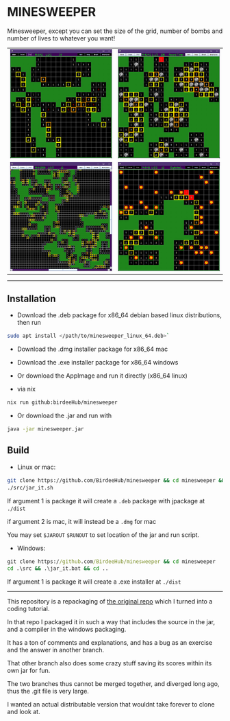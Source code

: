 # MINESWEEPER

Minesweeper, except you can set the size of the grid, number of bombs and number of lives to whatever you want!

|                                                     |                                                     |
|-----------------------------------------------------|-----------------------------------------------------|
| ![Screenshot](https://github.com/BirdeeHub/make_minesweeper_tutorial/raw/main/Screenshots/Screenshot.png)         | ![Screenshot](https://github.com/BirdeeHub/make_minesweeper_tutorial/raw/main/Screenshots/WinScreenshot.png)      |
| ![Screenshot](https://github.com/BirdeeHub/make_minesweeper_tutorial/raw/main/Screenshots/ScreenshotWithZoom.png) | ![Screenshot](https://github.com/BirdeeHub/make_minesweeper_tutorial/raw/main/Screenshots/LossScreenshot.png)     |


---

## Installation

- Download the .deb package for x86_64 debian based linux distributions, then run 
```bash
sudo apt install </path/to/minesweeper_linux_64.deb>`
```

- Download the .dmg installer package for x86_64 mac

- Download the .exe installer package for x86_64 windows

- Or download the AppImage and run it directly (x86_64 linux)

- via nix
```bash
nix run github:birdeeHub/minesweeper
```
- Or download the .jar and run with
```bash
java -jar minesweeper.jar
```

## Build

- Linux or mac:
```bash
git clone https://github.com/BirdeeHub/minesweeper && cd minesweeper && \
./src/jar_it.sh
```

If argument 1 is package it will create a `.deb` package with jpackage at `./dist`

if argument 2 is mac, it will instead be a `.dmg` for mac

You may set `$JAROUT` `$RUNOUT` to set location of the jar and run script.

- Windows:
```cmd
git clone https://github.com/BirdeeHub/minesweeper && cd minesweeper
cd .\src && .\jar_it.bat && cd ..
```
If argument 1 is package it will create a .exe installer at `./dist`

---

This repository is a repackaging of [the original repo](https://github.com/BirdeeHub/make_minesweeper_tutorial) which I turned into a coding tutorial.

In that repo I packaged it in such a way that includes the source in the jar, and a compiler in the windows packaging.

It has a ton of comments and explanations, and has a bug as an exercise and the answer in another branch.

That other branch also does some crazy stuff saving its scores within its own jar for fun.

The two branches thus cannot be merged together, and diverged long ago, thus the .git file is very large.

I wanted an actual distributable version that wouldnt take forever to clone and look at.
